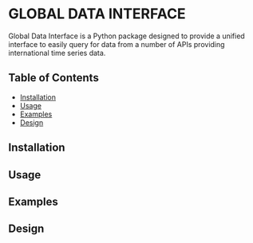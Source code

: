 # GLOBAL DATA INTERFACE

Global Data Interface is a Python package designed to provide a unified interface to easily query for data from a number of APIs providing international time series data.

## Table of Contents

- [Installation](#Installation)
- [Usage](#Usage)
- [Examples](#Examples)
- [Design](#design)

## Installation

## Usage

## Examples

## Design
